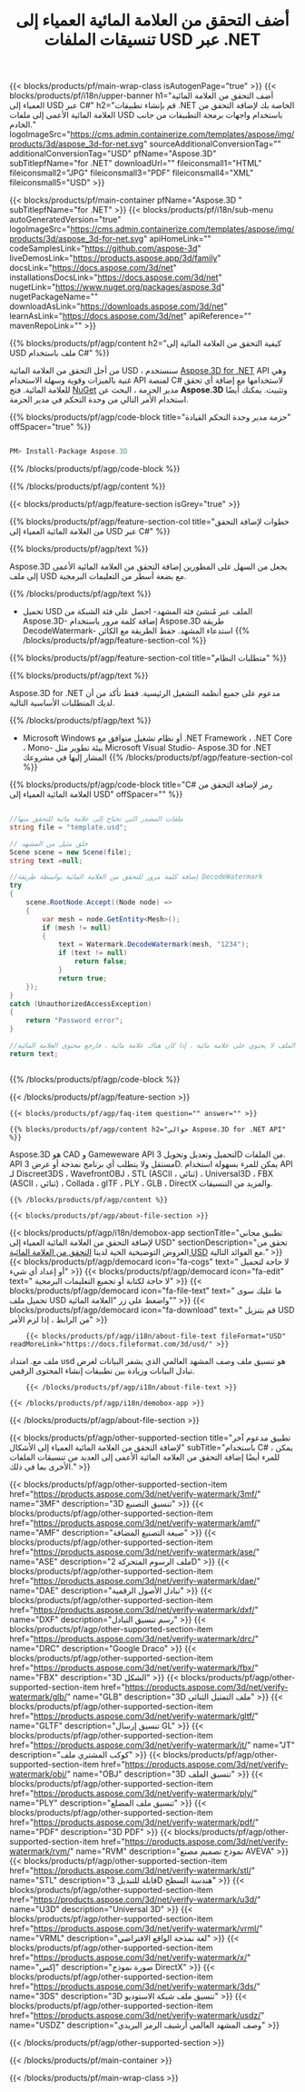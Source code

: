 ﻿---
title: أضف التحقق من العلامة المائية العمياء إلى تنسيقات الملفات USD عبر .NET 
weight: 830
url: /ar/net/verify-watermark/usd/ 
description: C# كود المصدر لتحميل وتقديم وإضافة علامة مائية عمياء التحقق إلى USD مستندات على .NET Framework ، .NET Core ، Mono.
---
{{< blocks/products/pf/main-wrap-class isAutogenPage="true" >}}
{{< blocks/products/pf/i18n/upper-banner h1="أضف التحقق من العلامة المائية العمياء إلى USD عبر C#" h2="قم بإنشاء تطبيقات .NET الخاصة بك لإضافة التحقق من العلامة المائية الأعمى إلى ملفات USD باستخدام واجهات برمجة التطبيقات من جانب الخادم." logoImageSrc="https://cms.admin.containerize.com/templates/aspose/img/products/3d/aspose_3d-for-net.svg" sourceAdditionalConversionTag="" additionalConversionTag="USD" pfName="Aspose.3D" subTitlepfName="for .NET" downloadUrl="" fileiconsmall1="HTML" fileiconsmall2="JPG" fileiconsmall3="PDF" fileiconsmall4="XML" fileiconsmall5="USD" >}}

{{< blocks/products/pf/main-container pfName="Aspose.3D " subTitlepfName="for .NET" >}}
{{< blocks/products/pf/i18n/sub-menu autoGeneratedVersion="true" logoImageSrc="https://cms.admin.containerize.com/templates/aspose/img/products/3d/aspose_3d-for-net.svg" apiHomeLink="" codeSamplesLink="https://github.com/aspose-3d" liveDemosLink="https://products.aspose.app/3d/family" docsLink="https://docs.aspose.com/3d/net" installationsDocsLink="https://docs.aspose.com/3d/net" nugetLink="https://www.nuget.org/packages/aspose.3d" nugetPackageName="" downloadAsLink="https://downloads.aspose.com/3d/net" learnAsLink="https://docs.aspose.com/3d/net" apiReference="" mavenRepoLink="" >}}

{{% blocks/products/pf/agp/content h2="كيفية التحقق من العلامة المائية إلى USD ملف باستخدام C#" %}}

 من أجل التحقق من العلامة المائية USD ، سنستخدم
 [Aspose.3D for .NET](https://products.aspose.com/3d/net) 
 API وهي غنية بالميزات وقوية وسهلة الاستخدام API لمنصة C# لاستخدامها مع إضافة أي تحقق للعلامة المائية. فتح
 [NuGet](https://www.nuget.org/packages/aspose.3d) 
 مدير الحزمة ، البحث عن
 **Aspose.3D** 
 وتثبيت. يمكنك أيضًا استخدام الأمر التالي من وحدة التحكم في مدير الحزمة.

{{% blocks/products/pf/agp/code-block title="حزمة مدير وحدة التحكم القيادة" offSpacer="true" %}}

```cs

PM> Install-Package Aspose.3D


```

{{% /blocks/products/pf/agp/code-block %}}

{{% /blocks/products/pf/agp/content %}}

{{< blocks/products/pf/agp/feature-section isGrey="true" >}}

{{% blocks/products/pf/agp/feature-section-col title="خطوات لإضافة التحقق من العلامة المائية العمياء إلى USD عبر C#" %}}

{{% blocks/products/pf/agp/text %}}

 Aspose.3D يجعل من السهل على المطورين إضافة التحقق من العلامة المائية الأعمى إلى ملف USD مع بضعة أسطر من التعليمات البرمجية.

{{% /blocks/products/pf/agp/text %}}

- تحميل USD الملف عبر مُنشئ فئة المشهد- احصل على فئة الشبكة من Aspose.3D- إضافة كلمة مرور باستخدام Aspose.3D طريقة DecodeWatermark- استدعاء المشهد. حفظ الطريقة مع الكائن
{{% /blocks/products/pf/agp/feature-section-col %}}

{{% blocks/products/pf/agp/feature-section-col title="متطلبات النظام" %}}

{{% blocks/products/pf/agp/text %}}

 Aspose.3D for .NET مدعوم على جميع أنظمة التشغيل الرئيسية. فقط تأكد من أن لديك المتطلبات الأساسية التالية.

{{% /blocks/products/pf/agp/text %}}

- Microsoft Windows أو نظام تشغيل متوافق مع .NET Framework ، .NET Core ، Mono- بيئة تطوير مثل Microsoft Visual Studio- Aspose.3D for .NET المشار إليها في مشروعك
{{% /blocks/products/pf/agp/feature-section-col %}}

{{% blocks/products/pf/agp/code-block title="C# رمز لإضافة التحقق من العلامة المائية العمياء إلى USD" offSpacer="" %}}

```cs

//ملفات المصدر التي تحتاج إلى علامة مائية للتحقق منها
string file = "template.usd";

// خلق مثيل من المشهد
Scene scene = new Scene(file);
string text =null;

//إضافة كلمة مرور للتحقق من العلامة المائية بواسطة طريقة DecodeWatermark
try
{
    scene.RootNode.Accept((Node node) =>
    {
        var mesh = node.GetEntity<Mesh>();
        if (mesh != null)
        {
            text = Watermark.DecodeWatermark(mesh, "1234");
            if (text != null)
                return false;
            }
            return true;
    });
}
catch (UnauthorizedAccessException)
{
    return "Password error";
}

//إرجاع فارغة إذا كان هذا الملف لا يحتوي على علامة مائية ، إذا كان هناك علامة مائية ، فارجع محتوى العلامة المائية
return text;



```

{{% /blocks/products/pf/agp/code-block %}}

{{< /blocks/products/pf/agp/feature-section >}}

    {{< blocks/products/pf/agp/faq-item question="" answer="" >}}
 

<!-- aboutfile Starts -->

    {{% blocks/products/pf/agp/content h2="حوالي Aspose.3D for .NET API" %}}

 Aspose.3D هو CAD و Gameweware API لتحميل وتعديل وتحويل 3D من الملفات. API مستقل ولا يتطلب أي برنامج نمذجة أو عرض 3D. يمكن للمرء بسهولة استخدام API لـ Discreet3DS ، WavefrontOBJ ، STL (ASCII ، ثنائي) ، Universal3D ، FBX (ASCII ، ثنائي) ، Collada ، glTF ، PLY ، GLB ، DirectX والمزيد من التنسيقات. 



    {{% /blocks/products/pf/agp/content %}}

    {{< blocks/products/pf/agp/about-file-section >}}

 {{< blocks/products/pf/agp/i18n/demobox-app sectionTitle="تطبيق مجاني لإضافة التحقق من العلامة المائية العمياء إلى USD" sectionDescription="تحقق من العروض التوضيحية الحية لدينا [التحقق من العلامة المائية USD](https://products.aspose.app/3d/verify-watermark/usd) مع الفوائد التالية." >}}
            {{< blocks/products/pf/agp/democard icon="fa-cogs" text=" لا حاجة لتحميل أو إعداد أي شيء" >}}
            {{< blocks/products/pf/agp/democard icon="fa-edit" text=" لا حاجة لكتابة أو تجميع التعليمات البرمجية" >}}
            {{< blocks/products/pf/agp/democard icon="fa-file-text" text=" ما عليك سوى تحميل ملف USD واضغط على زر \"العلامة المائية\"" >}}
            {{< blocks/products/pf/agp/democard icon="fa-download" text=" قم بتنزيل USD من الرابط ، إذا لزم الأمر" >}}

        {{< blocks/products/pf/agp/i18n/about-file-text fileFormat="USD" readMoreLink="https://docs.fileformat.com/3d/usd/" >}}
ملف مع. امتداد usd هو تنسيق ملف وصف المشهد العالمي الذي يشفر البيانات لغرض تبادل البيانات وزيادة بين تطبيقات إنشاء المحتوى الرقمي.

        {{< /blocks/products/pf/agp/i18n/about-file-text >}}

    {{< /blocks/products/pf/agp/i18n/demobox-app >}}

{{< /blocks/products/pf/agp/about-file-section >}}

<!-- aboutfile Ends -->

{{< blocks/products/pf/agp/other-supported-section title="تطبيق مدعوم آخر لإضافة التحقق من العلامة المائية العمياء إلى الأشكال" subTitle="باستخدام C# ، يمكن للمرء أيضًا إضافة التحقق من العلامة المائية الأعمى إلى العديد من تنسيقات الملفات الأخرى بما في ذلك." >}}

{{< blocks/products/pf/agp/other-supported-section-item href="https://products.aspose.com/3d/net/verify-watermark/3mf/" name="3MF" description="3D تنسيق التصنيع" >}}
{{< blocks/products/pf/agp/other-supported-section-item href="https://products.aspose.com/3d/net/verify-watermark/amf/" name="AMF" description="صيغة التصنيع المضافة" >}}
{{< blocks/products/pf/agp/other-supported-section-item href="https://products.aspose.com/3d/net/verify-watermark/ase/" name="ASE" description="ملف الرسوم المتحركة 2D" >}}
{{< blocks/products/pf/agp/other-supported-section-item href="https://products.aspose.com/3d/net/verify-watermark/dae/" name="DAE" description="تبادل الأصول الرقمية" >}}
{{< blocks/products/pf/agp/other-supported-section-item href="https://products.aspose.com/3d/net/verify-watermark/dxf/" name="DXF" description="رسم تنسيق التبادل" >}}
{{< blocks/products/pf/agp/other-supported-section-item href="https://products.aspose.com/3d/net/verify-watermark/drc/" name="DRC" description="Google Draco" >}}
{{< blocks/products/pf/agp/other-supported-section-item href="https://products.aspose.com/3d/net/verify-watermark/fbx/" name="FBX" description="3D الشكل" >}}
{{< blocks/products/pf/agp/other-supported-section-item href="https://products.aspose.com/3d/net/verify-watermark/glb/" name="GLB" description="3D ملف التمثيل الثنائي" >}}
{{< blocks/products/pf/agp/other-supported-section-item href="https://products.aspose.com/3d/net/verify-watermark/gltf/" name="GLTF" description="تنسيق إرسال GL" >}}
{{< blocks/products/pf/agp/other-supported-section-item href="https://products.aspose.com/3d/net/verify-watermark/jt/" name="JT" description="كوكب المشتري ملف" >}}
{{< blocks/products/pf/agp/other-supported-section-item href="https://products.aspose.com/3d/net/verify-watermark/obj/" name="OBJ" description="3D تنسيق الملف" >}}
{{< blocks/products/pf/agp/other-supported-section-item href="https://products.aspose.com/3d/net/verify-watermark/ply/" name="PLY" description="تنسيق ملف المضلع" >}}
{{< blocks/products/pf/agp/other-supported-section-item href="https://products.aspose.com/3d/net/verify-watermark/pdf/" name="PDF" description="3D PDF" >}}
{{< blocks/products/pf/agp/other-supported-section-item href="https://products.aspose.com/3d/net/verify-watermark/rvm/" name="RVM" description="نموذج تصميم مصنع AVEVA" >}}
{{< blocks/products/pf/agp/other-supported-section-item href="https://products.aspose.com/3d/net/verify-watermark/stl/" name="STL" description="قابلة للتبديل 3D هندسة السطح" >}}
{{< blocks/products/pf/agp/other-supported-section-item href="https://products.aspose.com/3d/net/verify-watermark/u3d/" name="U3D" description="Universal 3D" >}}
{{< blocks/products/pf/agp/other-supported-section-item href="https://products.aspose.com/3d/net/verify-watermark/vrml/" name="VRML" description="لغة نمذجة الواقع الافتراضي" >}}
{{< blocks/products/pf/agp/other-supported-section-item href="https://products.aspose.com/3d/net/verify-watermark/x/" name="إكس" description="صورة نموذج DirectX" >}}
{{< blocks/products/pf/agp/other-supported-section-item href="https://products.aspose.com/3d/net/verify-watermark/3ds/" name="3DS" description="3D تنسيق ملف شبكة الاستوديو" >}}
{{< blocks/products/pf/agp/other-supported-section-item href="https://products.aspose.com/3d/net/verify-watermark/usdz/" name="USDZ" description="وصف المشهد العالمي أرشيف الرمز البريدي" >}}

{{< /blocks/products/pf/agp/other-supported-section >}}

{{< /blocks/products/pf/main-container >}}
    
{{< /blocks/products/pf/main-wrap-class >}}
